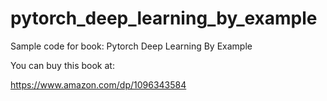 # pytorch_deep_learning_by_example
Sample code for book: Pytorch Deep Learning By Example

You can buy this book at:

https://www.amazon.com/dp/1096343584
